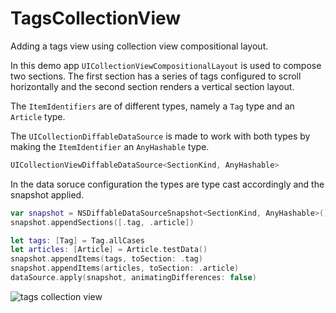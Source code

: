 # TagsCollectionView

Adding a tags view using collection view compositional layout.

In this demo app `UICollectionViewCompositionalLayout` is used to compose two sections. The first section has a series of tags configured to scroll horizontally and the second section renders a vertical section layout. 

The `ItemIdentifiers` are of different types, namely a `Tag` type and an `Article` type.

The `UICollectionDiffableDataSource` is made to work with both types by making the `ItemIdentifier` an `AnyHashable` type. 

```swift 
UICollectionViewDiffableDataSource<SectionKind, AnyHashable> 
```

In the data soruce configuration the types are type cast accordingly and the snapshot applied. 

```swift 
var snapshot = NSDiffableDataSourceSnapshot<SectionKind, AnyHashable>()
snapshot.appendSections([.tag, .article])

let tags: [Tag] = Tag.allCases
let articles: [Article] = Article.testData()
snapshot.appendItems(tags, toSection: .tag)
snapshot.appendItems(articles, toSection: .article)
dataSource.apply(snapshot, animatingDifferences: false)
```

![tags collection view](Assets/tags-collection-view.gif)
